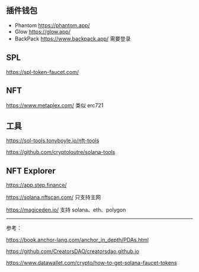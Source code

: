 
## 插件钱包

- Phantom https://phantom.app/
- Glow https://glow.app/
- BackPack https://www.backpack.app/ 需要登录

## SPL

https://spl-token-faucet.com/

## NFT

https://www.metaplex.com/ 类似 erc721

## 工具

https://sol-tools.tonyboyle.io/nft-tools

https://github.com/cryptoloutre/solana-tools


## NFT Explorer

https://app.step.finance/

https://solana.nftscan.com/ 只支持主网

https://magiceden.io/ 支持 solana、eth、polygon

---

参考：

https://book.anchor-lang.com/anchor_in_depth/PDAs.html

https://github.com/CreatorsDAO/creatorsdao.github.io

https://www.datawallet.com/crypto/how-to-get-solana-faucet-tokens
